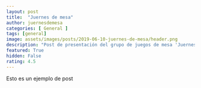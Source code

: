 ```yaml
---
layout: post
title:  "Juernes de mesa"
author: juernesdemesa
categories: [ General ]
tags: [general]
image: assets/images/posts/2019-06-10-juernes-de-mesa/header.png
description: "Post de presentación del grupo de juegos de mesa 'Juernes de mesa'"
featured: True
hidden: False
rating: 4.5
---
```


Esto es un ejemplo de post